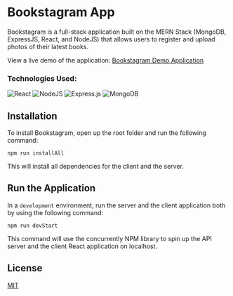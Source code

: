 # Bookstagram App

Bookstagram is a full-stack application built on the MERN Stack (MongoDB, ExpressJS, React, and NodeJS) that allows users to register and upload photos of their latest books.

View a live demo of the application: [Bookstagram Demo Application](https://bookstagram-app.herokuapp.com/)

### Technologies Used:

![React](https://img.shields.io/badge/react-%2320232a.svg?style=for-the-badge&logo=react&logoColor=%2361DAFB)
![NodeJS](https://img.shields.io/badge/node.js-6DA55F?style=for-the-badge&logo=node.js&logoColor=white)
![Express.js](https://img.shields.io/badge/express.js-%23404d59.svg?style=for-the-badge&logo=express&logoColor=%2361DAFB)
![MongoDB](https://img.shields.io/badge/MongoDB-%234ea94b.svg?style=for-the-badge&logo=mongodb&logoColor=white)

## Installation

To install Bookstagram, open up the root folder and run the following command: 

```
npm run installAll
```

This will install all dependencies for the client and the server.


## Run the Application

In a ```development``` environment, run the server and the client application both by using the following command:

```
npm run devStart
```

This command will use the concurrently NPM library to spin up the API server and the client React application on localhost.

## License

[MIT](https://choosealicense.com/licenses/mit/)

